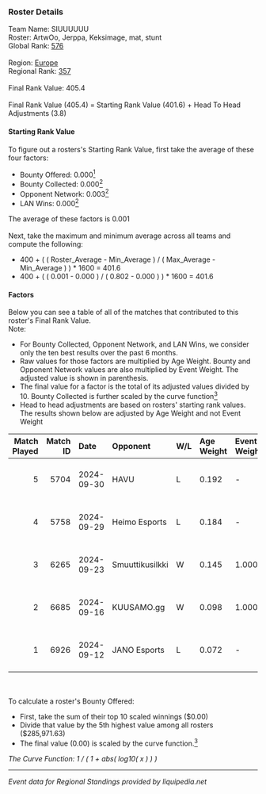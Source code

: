 ### Roster Details<br />
Team Name: SIUUUUUU<br />
Roster: ArtwOo, Jerppa, Keksimage, mat, stunt<br />
Global Rank: [576](../../standings_global_2025_02_28.md)<br />
<br />
Region: [Europe]( ../../standings_europe_2025_02_28.md)<br />
Regional Rank: [357]( ../../standings_europe_2025_02_28.md)<br />
<br />
Final Rank Value:  405.4<br />
<br />
Final Rank Value (405.4) = Starting Rank Value (401.6) + Head To Head Adjustments (3.8)<br />

#### Starting Rank Value<br />
To figure out a rosters's Starting Rank Value, first take the average of these four factors:<br />
- Bounty Offered: 0.000[<sup>1</sup>](#table2)
- Bounty Collected: 0.000[<sup>2</sup>](#table1)
- Opponent Network: 0.003[<sup>2</sup>](#table1)
- LAN Wins: 0.000[<sup>2</sup>](#table1)

The average of these factors is 0.001<br />
<br />
Next, take the maximum and minimum average across all teams and compute the following:<br />
- 400 + ( ( Roster_Average - Min_Average ) / ( Max_Average - Min_Average ) ) * 1600 = 401.6
- 400 + ( ( 0.001 - 0.000 ) / ( 0.802 - 0.000 ) ) * 1600 = 401.6


#### Factors<br />
Below you can see a table of all of the matches that contributed to this roster's Final Rank Value.<br />
Note:<br />

- For Bounty Collected, Opponent Network, and LAN Wins, we consider only the ten best results over the past 6 months.
- Raw values for those factors are multiplied by Age Weight. Bounty and Opponent Network values are also multiplied by Event Weight. The adjusted value is shown in parenthesis.
- The final value for a factor is the total of its adjusted values divided by 10. Bounty Collected is further scaled by the curve function[<sup>3</sup>](#curveFunction)
- Head to head adjustments are based on rosters' starting rank values. The results shown below are adjusted by Age Weight and not Event Weight
<span id="table1"></span><br />


| Match Played | Match ID | Date       | Opponent        | W/L | Age Weight | Event Weight | Bounty Collected | Opponent Network | LAN Wins  | H2H Adj. | Roster                                |
| -: | -: | :- | :- | :- | :- | :- | :- | :- | :- | -: | :- |
|            5 |     5704 | 2024-09-30 | HAVU            | L   | 0.192      | -            | -                | -                | -         |    -0.76 | ArtwOo, Jerppa, Keksimage, mat, stunt |
|            4 |     5758 | 2024-09-29 | Heimo Esports   | L   | 0.184      | -            | -                | -                | -         |    -0.31 | ArtwOo, Jerppa, Keksimage, mat, stunt |
|            3 |     6265 | 2024-09-23 | Smuuttikusilkki | W   | 0.145      | 1.000        | 0.000 (0.000)    | 0.101 (0.015)    | 0 (0.000) |     2.81 | ArtwOo, Jerppa, Keksimage, mat, stunt |
|            2 |     6685 | 2024-09-16 | KUUSAMO.gg      | W   | 0.098      | 1.000        | 0.000 (0.000)    | 0.177 (0.017)    | 0 (0.000) |     2.12 | ArtwOo, Jerppa, Keksimage, mat, stunt |
|            1 |     6926 | 2024-09-12 | JANO Esports    | L   | 0.072      | -            | -                | -                | -         |    -0.05 | ArtwOo, Jerppa, Keksimage, mat, stunt |

<br />
<span id="table2"></span><br />
To calculate a roster's Bounty Offered:<br />

- First, take the sum of their top 10 scaled winnings ($0.00)
- Divide that value by the 5th highest value among all rosters ($285,971.63)
- The final value (0.00) is scaled by the curve function.[<sup>3</sup>](#curveFunction)

<span id="curveFunction"></span>_The Curve Function: 1 / ( 1 + abs( log10( x ) ) )_<br />

---
_Event data for Regional Standings provided by liquipedia.net_<br />
